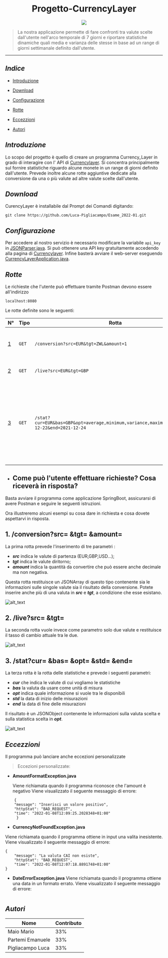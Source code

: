 <h1 align="center"> Progetto-CurrencyLayer</h1></font>
<p align="center">
    <img src=https://github.com/Luca-Pigliacampo/Esame_2022-01/blob/readme/Images/currencylayer_logo.png?raw=true>
</p>
	

> La nostra applicazione permette di fare  confronti tra valute scelte  dall'utente nell'arco temporale di 7 giorni e riportare statistiche dinamiche quali media e varianza delle stesse in base ad un range di giorni settimanale definito dall'utente.
  *** 
  
  ## *Indice*

  -  [Introduzione](#introduzione)
  - [Download](#download)
  -  [Configurazione](#configurazione)

  - [Rotte](#rotte)

  - [Eccezzioni](#Eccezioni )

  - [Autori](#autori)

<a name="introduzione"></a>
## *Introduzione*
  <a>Lo scopo del progetto è quello di creare un programma Currency_Layer in grado di interagire con l' API di [Currencylayer](https://currencylayer.com/).
  Si concentra principalmente sul fornire statistiche riguardo alcune monete in un range di giorni definito dall'utente. 
  Prevede inoltre alcune rotte aggiuntive dedicate alla conversione da    una o più valute ad altre valute  scelte dall'utente.</a>
  
  <a name="download"></a>
 ## *Download*
  <a>CurencyLayer è installabile dal Prompt dei Comandi digitando:  
   ```
   git clone https://github.com/Luca-Pigliacampo/Esame_2022-01.git
   ```
  </a>
  
  <a name="configurazione"></a>
  ## *Configurazione*
  Per accedere al nostro servizio è necessario modificare la variabile ```api_key``` in [JSONParser.java](https://github.com/Luca-Pigliacampo/Esame_2022-01/blob/main/Currency_Layer/src/main/java/com/currencylayer/parse/JSONParser.java).
Si può ottenere una API key gratuitamente accedendo alla pagina di [Currencylayer](https://currencylayer.com/).
Infine basterà avviare il web-server eseguendo [CurrencyLayerApplication.java](https://github.com/Luca-Pigliacampo/Esame_2022-01/blob/main/Currency_Layer/src/main/java/com/currencylayer/CurrencyLayerApplication.java).
  
  <a name="rotte"></a>
  ## *Rotte*
  Le richieste che l'utente può effettuare tramite Postman devono essere all'indirizzo
```
localhost:8080
```
Le rotte definite sono le seguenti:

N° | Tipo | Rotta | Descrizione
----- | ------------ | -------------------- | ----------------------
[1](#1) | ` GET ` | `/conversion?src=EUR&tgt=ZWL&amount=1` | *restituisce il tasso di cambio tra le varie valute in ```src``` e ```tgt``` nonche la coversione in base all' ```amount``` scelto.*
[2](#2) | ` GET ` | `/live?src=EUR&tgt=GBP` | *restituisce il tasso di conversione tra le valute scelte.*
[3](#3) | ` GET ` | `/stat?cur=EUR&bas=GBP&opt=average,minimum,variance,maximium&std=2021-12-22&end=2021-12-24` | *restituisce le statistiche in base al range in giorni definito dall'utente sull'andamento del valore di una valuta come media e varianza delle stesse e numero minimo/massimo/medio di valore. Il range in giorni deve essere compreso tra il ```2021-12-24``` e il ```2021-12-18```.*
  
  - ## Come può l'utente effettuare richieste? Cosa riceverà in risposta? 

Basta avviare il programma come applicazione SpringBoot, assicurarsi di avere Postman e seguire le seguenti istruzioni.

Ora illustreremo alcuni esempi su cosa dare in richiesta e cosa dovete aspettarvi in risposta.

<a name="1"></a>
## 1.   /conversion?src= &tgt= &amount=

La prima rotta prevede l'inserimento di tre parametri :
 - ***src*** indica le valute di partenza (EUR,GBP,USD...);
 - ***tgt*** indica le valute diritorno;
 - ***amount*** indica la quantità da convertire che può essere anche decimale ma non negativa.
 
Questa rotta restituisce un JSONArray di questo tipo contenente sia le informazioni sulle singole valute sia il risultato della conversione.
Potete inserire anche più di una  valuta in ***src*** e ***tgt***, a condizione che esse esistano.

![alt_text](https://github.com/Luca-Pigliacampo/Esame_2022-01/blob/readme/Images/rotta_conversion.png?raw=true)

<a name=2></a>
## 2.   /live?src= &tgt= 

La seconda rotta vuole invece come parametro solo due valute e restituisce il tasso di cambio attuale tra le due.

![alt_text](https://github.com/Luca-Pigliacampo/Esame_2022-01/blob/readme/Images/rotta_live.png?raw=true)

<a name=3></a>
## 3.   /stat?cur= &bas= &opt= &std= &end= 
La terza rotta è la rotta delle statistiche e prevede i seguenti parametri:
 - ***cur*** che indica le valute  di cui vogliamo le statistiche
 - ***bas*** la valuta da usare come unità di misura
 - ***opt*** indica quale informazione si vuole tra le disponibili 
 - ***std*** la data di inizio delle misurazioni
 -  ***end*** la data di fine delle misurazioni
 
 Il risultato è un JSONObject contenente le informazioni sulla valuta scelta e sulla statistica scelta in ***opt***.
 
 ![alt_text](https://github.com/Luca-Pigliacampo/Esame_2022-01/blob/readme/Images/rotta_stats.png?raw=true)
<a name="Eccezzioni"></a>
## *Eccezzioni*
Il programma può lanciare anche eccezioni personalizzate
> Eccezioni personalizzate:
- **AmountFormatException.java**
  
    Viene richiamata quando il programma riconosce che l'amount è negativo
  Viene visualizzato il seguente messaggio di errore:
```
    {
    "message": "Inserisci un valore positivo",
    "httpStat": "BAD_REQUEST",
    "time": "2022-01-08T12:09:25.2028348+01:00"
     }
```
- **CurrencyNotFoundException.java**
  
   
 Viene richiamata quando il programma ottiene in input una valita inesistente.
Viene visualizzato il seguente messaggio di errore:
```
{
    "message": "La valuta CAI non esiste",
    "httpStat": "BAD_REQUEST",
    "time": "2022-01-08T12:07:18.8891748+01:00"
}
```
- **DateErrorException.java**
Viene richiamata quando il programma ottiene una data in un formato errato.
Viene visualizzato il seguente messaggio di errore:
```

```


	


<a name="autori"></a>
  ## *Autori*
  Nome |  Contributo
  ---- |  -----------
  Maio Mario | 33%
  Partemi Emanuele | 33%
  Pigliacampo Luca | 33%
 
  

  

